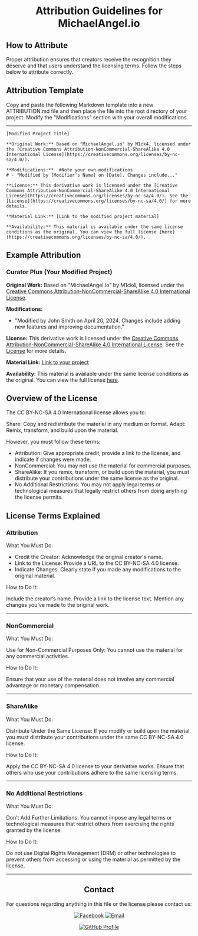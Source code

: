 <div align="center">

# Attribution Guidelines for MichaelAngel.io

</div>

## How to Attribute

Proper attribution ensures that creators receive the recognition they deserve and that users understand the licensing terms. Follow the steps below to attribute correctly.

## Attribution Template

Copy and paste the following Markdown template into a new ATTRIBUTION.md file and then place the file into the root directory of your project. Modify the "Modifications" section with your overall modifications.

---

    [Modified Project Title]
    
    **Original Work:** Based on "MichaelAngel.io" by M1ck4, licensed under the [Creative Commons Attribution-NonCommercial-ShareAlike 4.0 International License](https://creativecommons.org/licenses/by-nc-sa/4.0/).

    **Modifications:**  #Note your own modifications.
    # - "Modified by [Modifier's Name] on [Date]. Changes include..."    

    **License:** This derivative work is licensed under the [Creative Commons Attribution-NonCommercial-ShareAlike 4.0 International License](https://creativecommons.org/licenses/by-nc-sa/4.0/). See the [License](https://creativecommons.org/licenses/by-nc-sa/4.0/) for more details.

    **Material Link:** [Link to the modified project material]

    **Availability:** This material is available under the same license conditions as the original. You can view the full license [here](https://creativecommons.org/licenses/by-nc-sa/4.0/).


## Example Attribution

### Curator Plus (Your Modified Project)

**Original Work:** Based on "MichaelAngel.io" by M1ck4, licensed under the [Creative Commons Attribution-NonCommercial-ShareAlike 4.0 International License](https://creativecommons.org/licenses/by-nc-sa/4.0/).

**Modifications:**  
- "Modified by John Smith on April 20, 2024. Changes include adding new features and improving documentation."

**License:** This derivative work is licensed under the [Creative Commons Attribution-NonCommercial-ShareAlike 4.0 International License](https://creativecommons.org/licenses/by-nc-sa/4.0/). See the [License](https://creativecommons.org/licenses/by-nc-sa/4.0/) for more details.

**Material Link:** [Link to your project](https://modifiedprojecturl.com/material)

**Availability:** This material is available under the same license conditions as the original. You can view the full license [here](https://creativecommons.org/licenses/by-nc-sa/4.0/).

## Overview of the License

The CC BY-NC-SA 4.0 International license allows you to:

Share: Copy and redistribute the material in any medium or format.
Adapt: Remix, transform, and build upon the material.

However, you must follow these terms:

-  Attribution: Give appropriate credit, provide a link to the license, and indicate if changes were made.
-  NonCommercial: You may not use the material for commercial purposes.
-  ShareAlike: If you remix, transform, or build upon the material, you must distribute your contributions under the same license as the original.
-  No Additional Restrictions: You may not apply legal terms or technological measures that legally restrict others from doing anything the license permits.

## License Terms Explained

### Attribution

What You Must Do:

-  Credit the Creator: Acknowledge the original creator's name.
-  Link to the License: Provide a URL to the CC BY-NC-SA 4.0 license.
-  Indicate Changes: Clearly state if you made any modifications to the original material.

How to Do It:

Include the creator’s name.
Provide a link to the license text.
Mention any changes you’ve made to the original work.

---

### NonCommercial

What You Must Do:

Use for Non-Commercial Purposes Only: You cannot use the material for any commercial activities.

How to Do It:

Ensure that your use of the material does not involve any commercial advantage or monetary compensation.

---

### ShareAlike

What You Must Do:

Distribute Under the Same License: If you modify or build upon the material, you must distribute your contributions under the same CC BY-NC-SA 4.0 license.

How to Do It:

Apply the CC BY-NC-SA 4.0 license to your derivative works.
Ensure that others who use your contributions adhere to the same licensing terms.

---

### No Additional Restrictions

What You Must Do:

Don’t Add Further Limitations: You cannot impose any legal terms or technological measures that restrict others from exercising the rights granted by the license.

How to Do It:

Do not use Digital Rights Management (DRM) or other technologies to prevent others from accessing or using the material as permitted by the license.

---
<div align="center">

## Contact

For questions regarding anything in this file or the license please contact us:
  
[![Facebook](https://img.shields.io/badge/Facebook-4267B2?logo=facebook&logoColor=white&style=for-the-badge)](https://www.facebook.com/profile.php?id=61566307182551)  [![Email](https://img.shields.io/badge/Email-Contact%20Us-blue?style=for-the-badge&logo=gmail&logoColor=white)](mailto:michaelangelo_io@protonmail.com)  

[![GitHub Profile](https://img.shields.io/badge/GitHub-Profile-181717?logo=github&logoColor=white&style=for-the-badge)](https://github.com/M1ck4)

</div>
